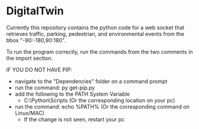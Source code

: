 # DigitalTwin
Currently this repository contains the python code for a web socket that retrieves traffic, parking, pedestrian, and environmental events from the bbox "-90:-180,90:180".

To run the program correctly, run the commands from the two comments in the import section.

IF YOU DO NOT HAVE PIP:
- navigate to the "Dependencies" folder on a command prompt
- run the command: py get-pip.py
- add the following to the PATH System Variable
	- C:\Python\Scripts (Or the corresponding location on your pc)
- run the command: echo %PATH% (Or the corresponding command on Linux/MAC)
	- If the change is not seen, restart your pc
